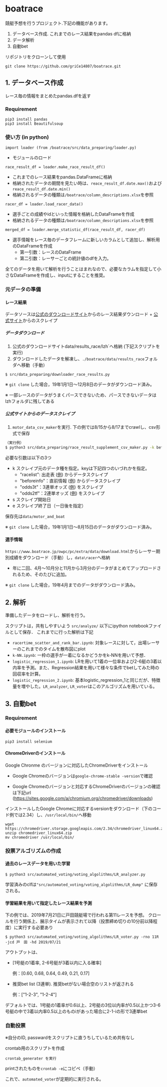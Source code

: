 # boatrace
競艇予想を行うプロジェクト.下記の機能があります。
1. データベース作成. これまでのレース結果をpandas dfに格納
2. データ解析
3. 自動bet

リポジトリをクローンして使用

`git clone https://github.com/griCe14807/boatrace.git`

## 1. データベース作成
レース毎の情報をまとめたpandas.dfを返す
### Requirement
```
pip3 install pandas
pip3 install Beautifulsoup
```

### 使い方 (in python)
```
import loader (from /boatrace/src/data_preparing/loader.py)
```
- モジュールのロード
```
race_result_df = loader.make_race_result_df()
```
- これまでのレース結果をpandas.DataFrameに格納
- 格納されたデータの期間を見たい時は、`reace_result_df.date.max()`および`reace_result_df.date.min()`
- 格納されるデータの種類は`/boatrace/column_descriptions.xlsx`を参照

```
racer_df = loader.load_racer_data()
```
- 選手ごとの成績やidといった情報を格納したDataFrameを作成
- 格納されるデータの種類は`/boatrace/column_descriptions.xlsx`を参照

```
merged_df = loader.merge_statistic_df(race_result_df, racer_df)
```

- 選手情報をレース毎のデータフレームに新しいカラムとして追加し、解析用のDataFrameを作成
    - 第一引数：レースのDataFrame
    - 第二引数：レーサーごとの統計値のdfを入力。

全てのデータを用いて解析を行うことはまれなので、必要なカラムを指定して小さなDataFrameを作成し、inputにすることを推奨。

### 元データの準備
#### レース結果
データソースは[公式のダウンロードサイト](http://www1.mbrace.or.jp/od2/K/dindex.html)からのレース結果ダウンロード + 
[公式サイト](https://www.boatrace.jp/)からのスクレイプ

##### データダウンロード
1. 公式のダウンロードサイトdata/results_race/lzh`へ格納 (下記スクリプトを実行)
2. ダウンロードしたデータを解凍し、`./boatrace/data/results_race`フォルダへ移動（手動）

```
$ src/data_preparing/downloader_race_results.py
```
※ `git clone` した場合，19年1月1日〜12月8日のデータがダウンロード済み。

※ 一部レースのデータがうまくパースできないため、パースできないデータはlzhフォルダに残してある

##### 公式サイトからのデータスクレイプ
1. `motor_data_csv_maker`を実行. 下の例では8/15から8/17までcrawlし、csv形式で保存
```bash
（実行例）
$ python3 src/data_preparing/race_result_supplement_csv_maker.py -k beforeinfo -s 20190815 -e 20190818
```
必要な引数は以下の3つ
- k スクレイプ元のデータ種を指定。keyは下記四つのいづれかを指定。
    - "racelist": 出走表 ([例](https://boatrace.jp/owpc/pc/race/racelist?rno=6&jcd=01&hd=20190816)) からデータスクレイプ
    - "beforeinfo"：直前情報 ([例]()) からデータスクレイプ
    - "odds3t"：3連単オッズ ([例]()) をスクレイプ
    - "odds2tf"：2連単オッズ ([例]()) をスクレイプ
- s スクレイプ開始日
- e スクレイプ終了日（一日後を指定）

保存先は`data/motor_and_boat`

※ `git clone` した場合，19年1月1日〜8月15日のデータがダウンロード済み。

#### 選手情報
`https://www.boatrace.jp/owpc/pc/extra/data/download.html`からレーサー期別成績をダウンロード（手動）し，`data\racer`へ格納
- 年に二回、4月〜10月分と11月から3月分のデータがまとめてアップロードされるため、そのたびに追加。

※ `git clone` した場合，19年4月までのデータがダウンロード済み。

## 2. 解析
準備したデータをロードし、解析を行う。

スクリプトは，共有しやすいよう
`src/analyze/` 以下にipython notebookファイルとして保存．
これまでに行った解析は下記
 - `racertime_scatter_and_rank_bar.ipynb`: 対象レースに対して，出場レーサーのこれまでのタイムを散布図にplot
 - `k-NN.ipynb`: 一枠の選手が一着になるかどうかをk-NNを用いて予想．
 - `logistic_regression_1.ipynb`: LRを用いて1着の一位率および2-6艇の3着以内率を予測。また、Regression結果を用いて様々な条件でbetしてみた時の回収率を計算。
 -   `logistic_regression_2.ipynb`: 基本logistic_regression_1と同じだが、特徴量を増やした。`LR_analyzer`, `LR_voter`はこのアルゴリズムを用いている。

## 3. 自動bet
### Requirement
#### 必要モジュールのインストール

```
pip3 install selenium
```

#### ChromeDriverのインストール
Google Chronme のバージョンに対応したChromeDriverをインストール

- Google Chromeのバージョンは`google-chrome-stable -version`で確認

- Google Chromeのバージョンと対応するChromeDriverのバージョンの確認は下記url
(https://sites.google.com/a/chromium.org/chromedriver/downloads)

インストールしたGoogle Chromeに対応するversionをダウンロード（下のコード例では2.34）し、`/usr/local/bin/`へ移動

```
wget https://chromedriver.storage.googleapis.com/2.34/chromedriver_linux64.zip
unzip chromedriver_linux64.zip
mv chromedriver /usr/local/bin/
```
### 投票アルゴリズムの作成
#### 過去のレースデータを用いた学習
```
$ python3 src/automated_voting/voting_algolithms/LR_analyzer.py
```
学習済みのclfは`"src/automated_voting/voting_algolithms/LR_dump"`
に保存される。


#### 学習結果を用いて指定したレース結果を予測
下の例では、2019年7月21日に戸田競艇場で行われる第11レースを予想。
クロールを行う関係上、展示タイムが表示されて以降（投票締め切りの10分前以降程度）に実行する必要あり
```
$ python3 src/automated_voting/voting_algolithms/LR_voter.py -rno 11R -jcd 戸　田 -hd 2019/07/21
```

アウトプットは、

- [1号艇の1着率, 2-6号艇が3着以内に入る確率]

    例：[0.60, 0.68, 0.64, 0.49, 0.21, 0.17]

- 推奨bet list (3連単). 推奨betがない場合空のリストが返される

    例：["1-2-3", "1-2-4"]

デフォルトでは、1号艇の1着率が0.6以上、2号艇の3位以内率が0.5以上かつ3-6号艇の中で3着以内率0.5以上のものiがあった場合に2-1-iの形で3連単bet

### 自動投票
※自分のID, passwardをスクリプトに直うちしているため共有なし

crontab用のスクリプトを作成
```
crontab_generater を実行
```

printされたものを`crontab -e`にコピペ（手動）

これで、`automated_voter`が定期的に実行される。